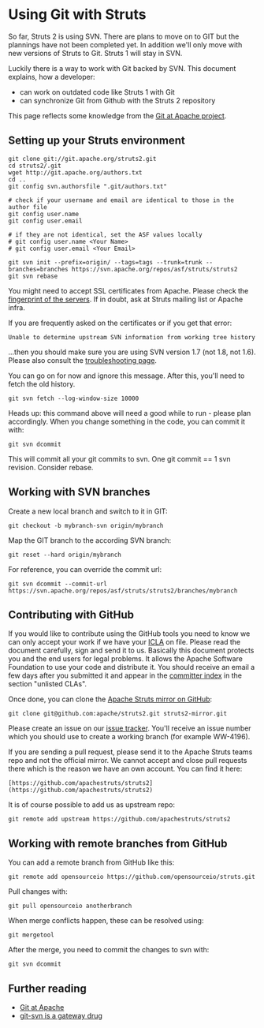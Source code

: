 # Using Git with Struts

So far, Struts 2 is using SVN. There are plans to move on to GIT but
the plannings have not been completed yet. In addition we'll only
move with new versions of Struts to Git. Struts 1 will stay in SVN.

Luckily there is a way to work with Git backed by SVN. This document
explains, how a developer:

 * can work on outdated code like Struts 1 with Git
 * can synchronize Git from Github with the Struts 2 repository

This page reflects some knowledge from the
[Git at Apache project](http://wiki.apache.org/general/GitAtApache).

## Setting up your Struts environment

    git clone git://git.apache.org/struts2.git
    cd struts2/.git
    wget http://git.apache.org/authors.txt
    cd ..
    git config svn.authorsfile ".git/authors.txt"

    # check if your username and email are identical to those in the author file
    git config user.name
    git config user.email

    # if they are not identical, set the ASF values locally
    # git config user.name <Your Name>
    # git config user.email <Your Email>

    git svn init --prefix=origin/ --tags=tags --trunk=trunk --branches=branches https://svn.apache.org/repos/asf/struts/struts2
    git svn rebase


You might need to accept SSL certificates from Apache. Please check the 
[fingerprint of the servers](http://www.apache.org/dev/machines).
If in doubt, ask at Struts mailing list or Apache infra. 

If you are frequently asked on the certificates or if you get that error:

    Unable to determine upstream SVN information from working tree history

...then you should make sure you are using SVN version 1.7 (not 1.8, not 1.6).
Please also consult the [troubleshooting page](troubleshooting-git-svn.html).

You can go on for now and ignore this message.
After this, you'll need to fetch the old history.

    git svn fetch --log-window-size 10000

Heads up: this command above will need a good while to run - please plan accordingly.
When you change something in the code, you can commit it with:

    git svn dcommit

This will commit all your git commits to svn. One git commit == 1 svn revision. Consider rebase.


## Working with SVN branches

Create a new local branch and switch to it in GIT:

    git checkout -b mybranch-svn origin/mybranch

Map the GIT branch to the according SVN branch:

    git reset --hard origin/mybranch

For reference, you can override the commit url:

    git svn dcommit --commit-url https://svn.apache.org/repos/asf/struts/struts2/branches/mybranch

## Contributing with GitHub

If you would like to contribute using the GitHub tools you need to know we can only
accept your work if we have your [ICLA](http://www.apache.org/licenses/icla.txt) on file.
Please read the document carefully, sign and send it to us. Basically this document
protects you and the end users for legal problems. It allows the Apache Software Foundation
to use your code and distribute it.
You should receive an email a few days after you submitted it and appear in the 
[committer index](http://people.apache.org/committer-index.html) in the section "unlisted CLAs".

Once done, you can clone the [Apache Struts mirror on GitHub](https://github.com/apache/struts2):

    git clone git@github.com:apache/struts2.git struts2-mirror.git

Please create an issue on our [issue tracker](https://issues.apache.org/jira/browse/WW).
You'll receive an issue number which you should use to create a working branch (for example WW-4196).

If you are sending a pull request, please send it to the Apache Struts teams repo and not
the official mirror. We cannot accept and close pull requests there which is the reason
we have an own account. You can find it here:

    [https://github.com/apachestruts/struts2](https://github.com/apachestruts/struts2)

It is of course possible to add us as upstream repo:

    git remote add upstream https://github.com/apachestruts/struts2


## Working with remote branches from GitHub

You can add a remote branch from GitHub like this:

    git remote add opensourceio https://github.com/opensourceio/struts.git

Pull changes with:

    git pull opensourceio anotherbranch

When merge conflicts happen, these can be resolved using:

    git mergetool

After the merge, you need to commit the changes to svn with:

    git svn dcommit

## Further reading

 * [Git at Apache](http://wiki.apache.org/general/GitAtApache)
 * [git-svn is a gateway drug](http://www.robbyonrails.com/articles/2008/04/10/git-svn-is-a-gateway-drug)
